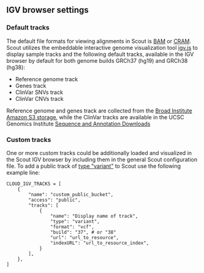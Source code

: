 ## IGV browser settings

### Default tracks

The default file formats for viewing alignments in Scout is [BAM][bam] or [CRAM][cram]. Scout utilizes the embeddable interactive genome visualization tool [igv.js][igv] to display sample tracks and the following default tracks, available in the IGV browser by default for both genome builds GRCh37 (hg19) and GRCh38 (hg38):

- Reference genome track
- Genes track
- ClinVar SNVs track
- ClinVar CNVs track

Reference genome and genes track are collected from the [Broad Institute Amazon S3 storage][amazon_s3], while the ClinVar tracks are available in the UCSC Genomics Institute [Sequence and Annotation Downloads][ucsc_downloads]


### Custom tracks

One or more custom tracks could be additionally loaded and visualized in the Scout IGV browser by including them in the general Scout configuration file.
To add a public track of [type "variant"][igv_variant_track] to Scout use the following example line:
```
CLOUD_IGV_TRACKS = [
    {
        "name": "custom_public_bucket",
        "access": "public",
        "tracks": [
            {
                "name": "Display name of track",
                "type": "variant",
                "format": "vcf",
                "build": "37", # or "38"
                "url": "url_to_resource",
                "indexURL": "url_to_resource_index",
            }
        ],
    },
]
```


[bam]: https://software.broadinstitute.org/software/igv/BAM
[cram]: https://software.broadinstitute.org/software/igv/FileFormats/CRAM
[igv]: https://github.com/igvteam/igv.js
[amazon_s3]: https://s3.amazonaws.com/igv.broadinstitute.org
[ucsc_downloads]: https://hgdownload.soe.ucsc.edu/downloads.html
[igv_variant_track]: https://github.com/igvteam/igv.js/wiki/Variant-Track
